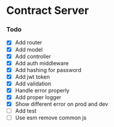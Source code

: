 # Contract Server

### Todo

- [x] Add router
- [x] Add model
- [x] Add controller
- [x] Add auth middleware
- [x] Add hashing for password
- [x] Add jwt token
- [x] Add validation
- [x] Handle error properly
- [x] Add proper logger
- [x] Show different error on prod and dev
- [ ] Add test
- [ ] Use esm remove common js
